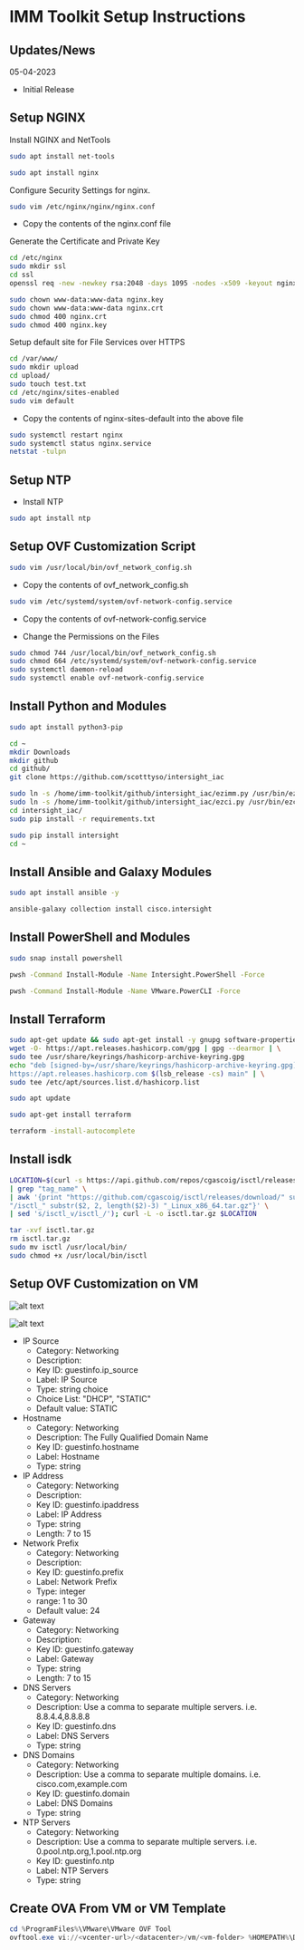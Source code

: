 # IMM Toolkit Setup Instructions

## Updates/News

05-04-2023
* Initial Release

## Setup NGINX

Install NGINX and NetTools

```bash
sudo apt install net-tools
```

```bash
sudo apt install nginx
```

Configure Security Settings for nginx.

```bash
sudo vim /etc/nginx/nginx/nginx.conf
```

* Copy the contents of the nginx.conf file

Generate the Certificate and Private Key

```bash
cd /etc/nginx
sudo mkdir ssl
cd ssl
openssl req -new -newkey rsa:2048 -days 1095 -nodes -x509 -keyout nginx.key -out nginx.crt
```


```bash
sudo chown www-data:www-data nginx.key
sudo chown www-data:www-data nginx.crt
sudo chmod 400 nginx.crt
sudo chmod 400 nginx.key
```

Setup default site for File Services over HTTPS

```bash
cd /var/www/
sudo mkdir upload
cd upload/
sudo touch test.txt
cd /etc/nginx/sites-enabled
sudo vim default
```

* Copy the contents of nginx-sites-default into the above file

```bash
sudo systemctl restart nginx
sudo systemctl status nginx.service
netstat -tulpn
```

## Setup NTP

* Install NTP

```bash
sudo apt install ntp
```

## Setup  OVF Customization Script

```bash
sudo vim /usr/local/bin/ovf_network_config.sh
```

* Copy the contents of ovf_network_config.sh

```bash
sudo vim /etc/systemd/system/ovf-network-config.service
```

* Copy the contents of ovf-network-config.service

* Change the Permissions on the Files

```bash
sudo chmod 744 /usr/local/bin/ovf_network_config.sh
sudo chmod 664 /etc/systemd/system/ovf-network-config.service
sudo systemctl daemon-reload
sudo systemctl enable ovf-network-config.service
```

## Install Python and Modules

```bash
sudo apt install python3-pip
```

```bash
cd ~
mkdir Downloads
mkdir github
cd github/
git clone https://github.com/scotttyso/intersight_iac
```

```bash
sudo ln -s /home/imm-toolkit/github/intersight_iac/ezimm.py /usr/bin/ezimm.py
sudo ln -s /home/imm-toolkit/github/intersight_iac/ezci.py /usr/bin/ezci.py
cd intersight_iac/
sudo pip install -r requirements.txt
```

```bash
sudo pip install intersight
cd ~
```

## Install Ansible and Galaxy Modules

```bash
sudo apt install ansible -y
```

```bash
ansible-galaxy collection install cisco.intersight
```

## Install PowerShell and Modules

```bash
sudo snap install powershell
```

```bash
pwsh -Command Install-Module -Name Intersight.PowerShell -Force
```

```bash
pwsh -Command Install-Module -Name VMware.PowerCLI -Force
```


## Install Terraform

```bash
sudo apt-get update && sudo apt-get install -y gnupg software-properties-common
wget -O- https://apt.releases.hashicorp.com/gpg | gpg --dearmor | \
sudo tee /usr/share/keyrings/hashicorp-archive-keyring.gpg
echo "deb [signed-by=/usr/share/keyrings/hashicorp-archive-keyring.gpg] \
https://apt.releases.hashicorp.com $(lsb_release -cs) main" | \
sudo tee /etc/apt/sources.list.d/hashicorp.list
```

```bash
sudo apt update
```

```bash
sudo apt-get install terraform
```

```bash
terraform -install-autocomplete
```

## Install isdk

```bash
LOCATION=$(curl -s https://api.github.com/repos/cgascoig/isctl/releases/latest \
| grep "tag_name" \
| awk '{print "https://github.com/cgascoig/isctl/releases/download/" substr($2, 2, length($2)-3) \
"/isctl_" substr($2, 2, length($2)-3) "_Linux_x86_64.tar.gz"}' \
| sed 's/isctl_v/isctl_/'); curl -L -o isctl.tar.gz $LOCATION
```

```bash
tar -xvf isctl.tar.gz
rm isctl.tar.gz
sudo mv isctl /usr/local/bin/
sudo chmod +x /usr/local/bin/isctl
```

## Setup OVF Customization on VM

![alt text](vApp-Options.png "vApp Options")

![alt text](vApp-Properties.png "vApp Properties")

- IP Source
  - Category: Networking
  - Description:
  - Key ID: guestinfo.ip_source
  - Label: IP Source
  - Type: string choice
  - Choice List: "DHCP", "STATIC"
  - Default value: STATIC
- Hostname
  - Category: Networking
  - Description: The Fully Qualified Domain Name
  - Key ID: guestinfo.hostname
  - Label: Hostname
  - Type: string
- IP Address
  - Category: Networking
  - Description:
  - Key ID: guestinfo.ipaddress
  - Label: IP Address
  - Type: string
  - Length: 7 to 15
- Network Prefix
  - Category: Networking
  - Description:
  - Key ID: guestinfo.prefix
  - Label: Network Prefix
  - Type: integer
  - range: 1 to 30
  - Default value: 24
- Gateway
  - Category: Networking
  - Description:
  - Key ID: guestinfo.gateway
  - Label: Gateway
  - Type: string
  - Length: 7 to 15
- DNS Servers
  - Category: Networking
  - Description: Use a comma to separate multiple servers.  i.e. 8.8.4.4,8.8.8.8
  - Key ID: guestinfo.dns
  - Label: DNS Servers
  - Type: string
- DNS Domains
  - Category: Networking
  - Description: Use a comma to separate multiple domains.  i.e. cisco.com,example.com
  - Key ID: guestinfo.domain
  - Label: DNS Domains
  - Type: string
- NTP Servers
  - Category: Networking
  - Description: Use a comma to separate multiple servers.  i.e. 0.pool.ntp.org,1.pool.ntp.org
  - Key ID: guestinfo.ntp
  - Label: NTP Servers
  - Type: string

## Create OVA From VM or VM Template

```powershell
cd %ProgramFiles%\VMware\VMware OVF Tool
ovftool.exe vi://<vcenter-url>/<datacenter>/vm/<vm-folder> %HOMEPATH%\Downloads\imm-toolkitv0.1.ova
```